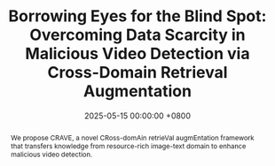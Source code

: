 ---
title:          "Borrowing Eyes for the Blind Spot: Overcoming Data Scarcity in Malicious Video Detection via Cross-Domain Retrieval Augmentation"
date:           2025-05-15 00:00:00 +0800
selected:       true
pub:            "In Proceedings of the IEEE/CVF International Conference on Computer Vision (ICCV)"
pub_last:       ' <span class="badge badge-pill badge-publication badge-danger">CCF-A</span> <span class="badge badge-pill badge-publication badge-primary">Full Paper</span>'
pub_date:       "2025"

abstract: >-
  We propose CRAVE, a novel CRoss-domAin retrieVal augmEntation framework that transfers knowledge from resource-rich image-text domain to enhance malicious video detection.
cover:          /assets/images/covers/iccv-crave.jpg
authors:
- Rongpei Hong*
- Jian Lang*
- Ting Zhong
- Fan Zhou†
links:
  Paper: 
  Code: 
---